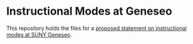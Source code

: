 # Instructional Modes at Geneseo

This repository holds the files for a [proposed statement on instructional modes at SUNY Geneseo](https://cdl-geneseo.github.io/instructional-modes/).